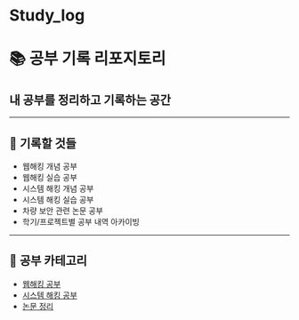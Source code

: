 # Study_log
# 📚 공부 기록 리포지토리

## 내 공부를 정리하고 기록하는 공간  ##

---

## 📖 기록할 것들
- 웹해킹 개념 공부
- 웹해킹 실습 공부
- 시스템 해킹 개념 공부
- 시스템 해킹 실습 공부
- 차량 보안 관련 논문 공부
- 학기/프로젝트별 공부 내역 아카이빙

  
---
## 📖  공부 카테고리
- [웹해킹 공부](./WebHacking/)
- [시스템 해킹 공부](./SystemHacking/)
- [논문 정리](./Papers/)









